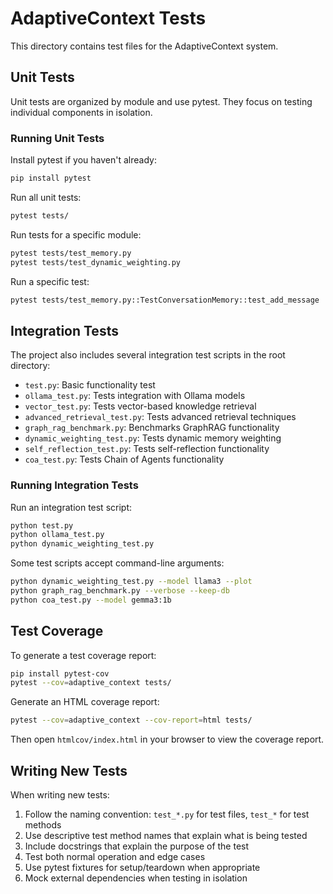 # AdaptiveContext Tests

This directory contains test files for the AdaptiveContext system.

## Unit Tests

Unit tests are organized by module and use pytest. They focus on testing individual components in isolation.

### Running Unit Tests

Install pytest if you haven't already:

```bash
pip install pytest
```

Run all unit tests:

```bash
pytest tests/
```

Run tests for a specific module:

```bash
pytest tests/test_memory.py
pytest tests/test_dynamic_weighting.py
```

Run a specific test:

```bash
pytest tests/test_memory.py::TestConversationMemory::test_add_message
```

## Integration Tests

The project also includes several integration test scripts in the root directory:

- `test.py`: Basic functionality test
- `ollama_test.py`: Tests integration with Ollama models
- `vector_test.py`: Tests vector-based knowledge retrieval
- `advanced_retrieval_test.py`: Tests advanced retrieval techniques
- `graph_rag_benchmark.py`: Benchmarks GraphRAG functionality
- `dynamic_weighting_test.py`: Tests dynamic memory weighting
- `self_reflection_test.py`: Tests self-reflection functionality
- `coa_test.py`: Tests Chain of Agents functionality

### Running Integration Tests

Run an integration test script:

```bash
python test.py
python ollama_test.py
python dynamic_weighting_test.py
```

Some test scripts accept command-line arguments:

```bash
python dynamic_weighting_test.py --model llama3 --plot
python graph_rag_benchmark.py --verbose --keep-db
python coa_test.py --model gemma3:1b
```

## Test Coverage

To generate a test coverage report:

```bash
pip install pytest-cov
pytest --cov=adaptive_context tests/
```

Generate an HTML coverage report:

```bash
pytest --cov=adaptive_context --cov-report=html tests/
```

Then open `htmlcov/index.html` in your browser to view the coverage report.

## Writing New Tests

When writing new tests:

1. Follow the naming convention: `test_*.py` for test files, `test_*` for test methods
2. Use descriptive test method names that explain what is being tested
3. Include docstrings that explain the purpose of the test
4. Test both normal operation and edge cases
5. Use pytest fixtures for setup/teardown when appropriate
6. Mock external dependencies when testing in isolation 
